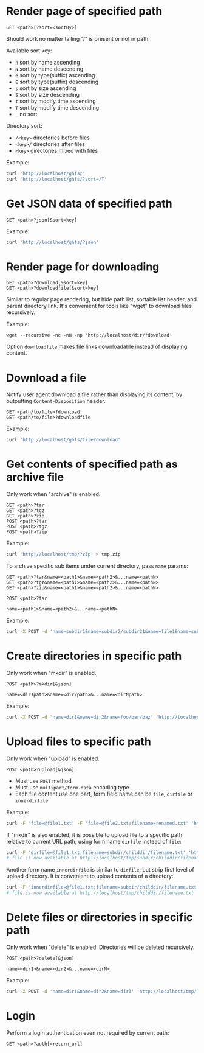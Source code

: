 # Render page of specified path
```
GET <path>[?sort=<sortBy>]
```
Should work no matter tailing “/” is present or not in path.

Available sort key:
- `n` sort by name ascending
- `N` sort by name descending
- `e` sort by type(suffix) ascending
- `E` sort by type(suffix) descending
- `s` sort by size ascending
- `S` sort by size descending
- `t` sort by modify time ascending
- `T` sort by modify time descending
- `_` no sort

Directory sort:
- `/<key>` directories before files
- `<key>/` directories after files
- `<key>` directories mixed with files

Example:
```sh
curl 'http://localhost/ghfs/'
curl 'http://localhost/ghfs/?sort=/T'
```

# Get JSON data of specified path
```
GET <path>?json[&sort=key]
```

Example:
```sh
curl 'http://localhost/ghfs/?json'
```

# Render page for downloading
```
GET <path>?download[&sort=key]
GET <path>?downloadfile[&sort=key]
```
Similar to regular page rendering, but hide path list,
sortable list header,
and parent directory link.
It's convenient for tools like "wget" to download files recursively.

Example:
```shell
wget --recursive -nc -nH -np 'http://localhost/dir/?download'
```

Option `downloadfile` makes file links downloadable instead of displaying content.

# Download a file
Notify user agent download a file rather than displaying its content,
by outputting `Content-Disposition` header.
```
GET <path/to/file>?download
GET <path/to/file>?downloadfile
```

Example:
```sh
curl 'http://localhost/ghfs/file?download'
```

# Get contents of specified path as archive file
Only work when "archive" is enabled.
```
GET <path>?tar
GET <path>?tgz
GET <path>?zip
POST <path>?tar
POST <path>?tgz
POST <path>?zip
```

Example:
```sh
curl 'http://localhost/tmp/?zip' > tmp.zip
```

To archive specific sub items under current directory, pass `name` params:
```
GET <path>?tar&name=<path1>&name=<path2>&...name=<pathN>
GET <path>?tgz&name=<path1>&name=<path2>&...name=<pathN>
GET <path>?zip&name=<path1>&name=<path2>&...name=<pathN>
```

```
POST <path>?tar

name=<path1>&name=<path2>&...name=<pathN>
```

Example:
```sh
curl -X POST -d 'name=subdir1&name=subdir2/subdir21&name=file1&name=subdir3/file31' 'http://localhost/tmp/?zip' > tmp.zip
```

# Create directories in specific path
Only work when "mkdir" is enabled.
```
POST <path>?mkdir[&json]

name=<dir1path>&name=<dir2path>&...name=<dirNpath>
```

Example:
```sh
curl -X POST -d 'name=dir1&name=dir2&name=foo/bar/baz' 'http://localhost/tmp/?mkdir'
```

# Upload files to specific path
Only work when "upload" is enabled.
```
POST <path>?upload[&json]
```
- Must use `POST` method
- Must use `multipart/form-data` encoding type
- Each file content use one part, form field name can be `file`, `dirfile` or `innerdirfile`

Example:
```sh
curl -F 'file=@file1.txt' -F 'file=@file2.txt;filename=renamed.txt' 'http://localhost/tmp/?upload'
```

If "mkdir" is also enabled, it is possible to upload file to a specific path relative to current URL path,
using form name `dirfile` instead of `file`:
```sh
curl -F 'dirfile=@file1.txt;filename=subdir/childdir/filename.txt' 'http://localhost/tmp/?upload'
# file is now available at http://localhost/tmp/subdir/childdir/filename.txt
```

Another form name `innerdirfile` is similar to `dirfile`, but strip first level of upload directory.
It is convenient to upload contents of a directory:
```sh
curl -F 'innerdirfile=@file1.txt;filename=subdir/childdir/filename.txt' 'http://localhost/tmp/?upload'
# file is now available at http://localhost/tmp/childdir/filename.txt
```

# Delete files or directories in specific path
Only work when "delete" is enabled.
Directories will be deleted recursively.
```
POST <path>?delete[&json]

name=<dir1>&name=<dir2>&...name=<dirN>
```

Example:
```sh
curl -X POST -d 'name=dir1&name=dir2&name=dir3' 'http://localhost/tmp/?delete'
```

# Login
Perform a login authentication even not required by current path:
```
GET <path>?auth[=return_url]
```
